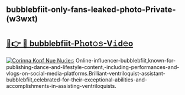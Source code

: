 ## bubblebfiit-only-fans​-leaked-photo​-Private-(w3wxt)


# <h2><a href="https://mediaupload.pro?title=bubblebfiit&ref=git">🔗👉 🔴 bubblebfiit-P𝚑ot𝚘𝚜-V𝚒d𝚎o</a></h2>

[![Corinna Kopf Nue Nu𝚍e𝚜](https://i.imgur.com/0qMVB7G.gif)](https://mediaupload.pro?title=bubblebfiit&ref=git)
Online-influencer-bubblebfiit,known-for-publishing-dance-and-lifestyle-content,-including-performances-and-vlogs-on-social-media-platforms.Brilliant-ventriloquist-assistant-bubblebfiit,celebrated-for-their-exceptional-abilities-and-accomplishments-in-assisting-ventriloquists.  